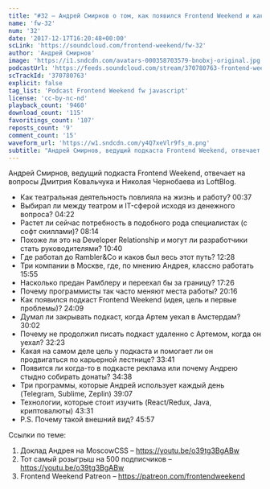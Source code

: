 ```yaml
---
title: "#32 – Андрей Смирнов о том, как появился Frontend Weekend и как из разработчика стать руководителем"
name: 'fw-32'
num: '32'
date: '2017-12-17T16:20:48+00:00'
scLink: 'https://soundcloud.com/frontend-weekend/fw-32'
author: 'Андрей Смирнов'
image: 'https://i1.sndcdn.com/avatars-000358703579-bnobxj-original.jpg'
podcastUrl: 'https://feeds.soundcloud.com/stream/370780763-frontend-weekend-fw-32.m4a'
scTrackId: '370780763'
explicit: false
tag_list: 'Podcast Frontend Weekend fw javascript'
license: 'cc-by-nc-nd'
playback_count: '9460'
download_count: '115'
favoritings_count: '107'
reposts_count: '9'
comment_count: '15'
waveform_url: 'https://w1.sndcdn.com/y4Q7xeVlr9fs_m.png'
subtitle: "Андрей Смирнов, ведущий подкаста Frontend Weekend, отвечает на вопросы Дмитрия Ковальчука и Николая Чернобаева из LoftBlog. "
---
```

Андрей Смирнов, ведущий подкаста Frontend Weekend, отвечает на вопросы Дмитрия Ковальчука и Николая Чернобаева из LoftBlog. 

- Как театральная деятельность повлияла на жизнь и работу? <timecode sec="37">00:37</timecode>
- Выбирал ли между театром и IT-сферой исходя из денежного вопроса? <timecode sec="262">04:22</timecode>
- Растет ли сейчас потребность в подобного рода специалистах (с софт скиллами)? <timecode sec="494">08:14</timecode>
- Похоже ли это на Developer Relationship и могут ли разработчики стать руководителями? <timecode sec="640">10:40</timecode>
- Где работал до Rambler&Co и каков был весь этот путь? <timecode sec="748">12:28</timecode>
- Три компании в Москве, где, по мнению Андрея, классно работать <timecode sec="955">15:55</timecode>
- Насколько предан Рамблеру и переехал бы за границу? <timecode sec="1046">17:26</timecode>
- Почему программисты так часто меняют места работы? <timecode sec="1216">20:16</timecode>
- Как появился подкаст Frontend Weekend (идея, цель и первые проблемы)? <timecode sec="1449">24:09</timecode> 
- Думал ли закрывать подкаст, когда Артем уехал в Амстердам? <timecode sec="1802">30:02</timecode>
- Почему не продолжил писать подкаст удаленно с Артемом, когда он уехал? <timecode sec="1943">32:23</timecode>
- Какая на самом деле цель у подкаста и помогает ли он продвигаться по карьерной лестнице? <timecode sec="2021">33:41</timecode>
- Появится ли когда-то в подкасте реклама или почему Андрею стыдно собирать донаты? <timecode sec="2078">34:38</timecode>
- Три программы, которые Андрей использует каждый день (Telegram, Sublime, Zeplin) <timecode sec="2347">39:07</timecode>
- Технологии, которые стоит изучить (React/Redux, Java, криптовалюты) <timecode sec="2611">43:31</timecode>
- P.S. Почему такой внешний вид? <timecode sec="2757">45:57</timecode>

Ссылки по теме:
1) Доклад Андрея на MoscowCSS – https://youtu.be/o39tg3BgABw
2) Тот самый розыгрыш на 500 подписчиков – https://youtu.be/o39tg3BgABw
3) Frontend Weekend Patreon – https://patreon.com/frontendweekend